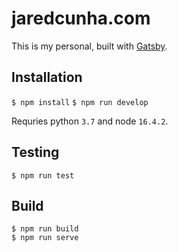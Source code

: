 # jaredcunha.com

This is my personal, built with [Gatsby](https://www.gatsbyjs.com/).

## Installation

`$ npm install`
`$ npm run develop`

Requries python `3.7` and node `16.4.2`.

## Testing

`$ npm run test`

## Build

```
$ npm run build
$ npm run serve
```
